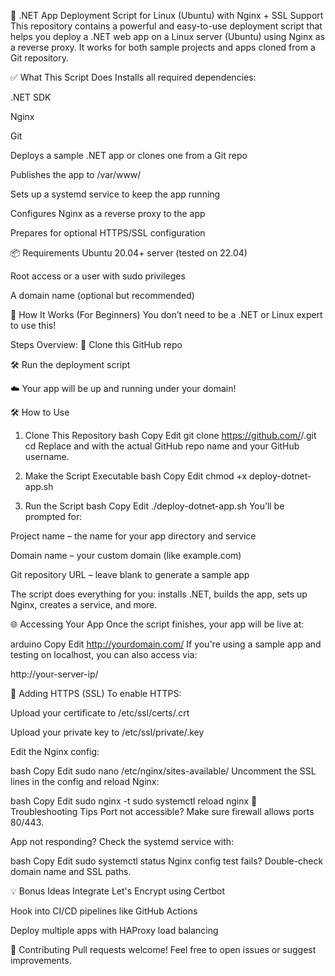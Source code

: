 🚀 .NET App Deployment Script for Linux (Ubuntu) with Nginx + SSL Support
This repository contains a powerful and easy-to-use deployment script that helps you deploy a .NET web app on a Linux server (Ubuntu) using Nginx as a reverse proxy. It works for both sample projects and apps cloned from a Git repository.

✅ What This Script Does
Installs all required dependencies:

.NET SDK

Nginx

Git

Deploys a sample .NET app or clones one from a Git repo

Publishes the app to /var/www/<project-name>

Sets up a systemd service to keep the app running

Configures Nginx as a reverse proxy to the app

Prepares for optional HTTPS/SSL configuration

📦 Requirements
Ubuntu 20.04+ server (tested on 22.04)

Root access or a user with sudo privileges

A domain name (optional but recommended)

🧠 How It Works (For Beginners)
You don’t need to be a .NET or Linux expert to use this!

Steps Overview:
🧬 Clone this GitHub repo

🛠️ Run the deployment script

☁️ Your app will be up and running under your domain!

🛠️ How to Use
1. Clone This Repository
bash
Copy
Edit
git clone https://github.com/<your-username>/<your-repo>.git
cd <your-repo>
Replace <your-repo> and <your-username> with the actual GitHub repo name and your GitHub username.

2. Make the Script Executable
bash
Copy
Edit
chmod +x deploy-dotnet-app.sh
3. Run the Script
bash
Copy
Edit
./deploy-dotnet-app.sh
You’ll be prompted for:

Project name – the name for your app directory and service

Domain name – your custom domain (like example.com)

Git repository URL – leave blank to generate a sample app

The script does everything for you: installs .NET, builds the app, sets up Nginx, creates a service, and more.

🌐 Accessing Your App
Once the script finishes, your app will be live at:

arduino
Copy
Edit
http://yourdomain.com/
If you're using a sample app and testing on localhost, you can also access via:

http://your-server-ip/

🔐 Adding HTTPS (SSL)
To enable HTTPS:

Upload your certificate to /etc/ssl/certs/<project>.crt

Upload your private key to /etc/ssl/private/<project>.key

Edit the Nginx config:

bash
Copy
Edit
sudo nano /etc/nginx/sites-available/<project>
Uncomment the SSL lines in the config and reload Nginx:

bash
Copy
Edit
sudo nginx -t
sudo systemctl reload nginx
🧹 Troubleshooting Tips
Port not accessible? Make sure firewall allows ports 80/443.

App not responding? Check the systemd service with:

bash
Copy
Edit
sudo systemctl status <project-name>
Nginx config test fails? Double-check domain name and SSL paths.

💡 Bonus Ideas
Integrate Let's Encrypt using Certbot

Hook into CI/CD pipelines like GitHub Actions

Deploy multiple apps with HAProxy load balancing

👋 Contributing
Pull requests welcome! Feel free to open issues or suggest improvements.